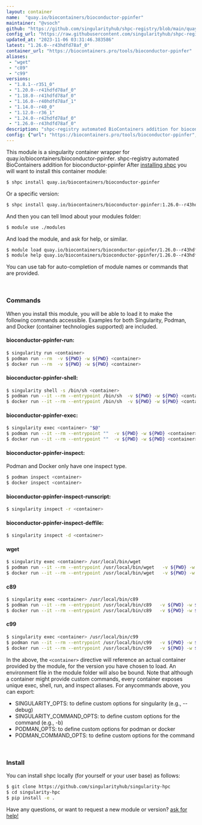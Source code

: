 ```yaml
---
layout: container
name:  "quay.io/biocontainers/bioconductor-ppinfer"
maintainer: "@vsoch"
github: "https://github.com/singularityhub/shpc-registry/blob/main/quay.io/biocontainers/bioconductor-ppinfer/container.yaml"
config_url: "https://raw.githubusercontent.com/singularityhub/shpc-registry/main/quay.io/biocontainers/bioconductor-ppinfer/container.yaml"
updated_at: "2023-11-06 03:31:46.383586"
latest: "1.26.0--r43hdfd78af_0"
container_url: "https://biocontainers.pro/tools/bioconductor-ppinfer"
aliases:
 - "wget"
 - "c89"
 - "c99"
versions:
 - "1.8.1--r351_0"
 - "1.20.0--r41hdfd78af_0"
 - "1.18.0--r41hdfd78af_0"
 - "1.16.0--r40hdfd78af_1"
 - "1.14.0--r40_0"
 - "1.12.0--r36_1"
 - "1.24.0--r42hdfd78af_0"
 - "1.26.0--r43hdfd78af_0"
description: "shpc-registry automated BioContainers addition for bioconductor-ppinfer"
config: {"url": "https://biocontainers.pro/tools/bioconductor-ppinfer", "maintainer": "@vsoch", "description": "shpc-registry automated BioContainers addition for bioconductor-ppinfer", "latest": {"1.26.0--r43hdfd78af_0": "sha256:935e69d7238c4869643437205ab3e98fd8d9a595a82cec159ee0fc00b214ff47"}, "tags": {"1.8.1--r351_0": "sha256:5a69d581f732588683ea9ea9838bbd66eafd2419d0d9aeb0b605e157fef60057", "1.20.0--r41hdfd78af_0": "sha256:133d505bfc446345f7fff42df7eec00ca56caaaa8b08a0a65dee41a6b8da5dd8", "1.18.0--r41hdfd78af_0": "sha256:4ceed9875471693a134a7ecace4d59e677885f382766a9fb78acedd51a323d53", "1.16.0--r40hdfd78af_1": "sha256:e5e25399c2f1dfab1d206d3ec5988accbf7f62748af74689efeabb2933b99673", "1.14.0--r40_0": "sha256:8b4aaf6c8cd7db7102114f6a622084a328f01a5aad9b3a83c532a12fdee3e619", "1.12.0--r36_1": "sha256:6d1f0e3aa4c63cc8458bf6a62d87bc591af1449a57e0ab7a9600e860b8ab3ae8", "1.24.0--r42hdfd78af_0": "sha256:803e56e18889d628d861a890104e7233416f475ee221ad372c731b04acddb889", "1.26.0--r43hdfd78af_0": "sha256:935e69d7238c4869643437205ab3e98fd8d9a595a82cec159ee0fc00b214ff47"}, "docker": "quay.io/biocontainers/bioconductor-ppinfer", "aliases": {"wget": "/usr/local/bin/wget", "c89": "/usr/local/bin/c89", "c99": "/usr/local/bin/c99"}}
---
```


This module is a singularity container wrapper for quay.io/biocontainers/bioconductor-ppinfer.
shpc-registry automated BioContainers addition for bioconductor-ppinfer
After [installing shpc](#install) you will want to install this container module:


```bash
$ shpc install quay.io/biocontainers/bioconductor-ppinfer
```

Or a specific version:

```bash
$ shpc install quay.io/biocontainers/bioconductor-ppinfer:1.26.0--r43hdfd78af_0
```

And then you can tell lmod about your modules folder:

```bash
$ module use ./modules
```

And load the module, and ask for help, or similar.

```bash
$ module load quay.io/biocontainers/bioconductor-ppinfer/1.26.0--r43hdfd78af_0
$ module help quay.io/biocontainers/bioconductor-ppinfer/1.26.0--r43hdfd78af_0
```

You can use tab for auto-completion of module names or commands that are provided.

<br>

### Commands

When you install this module, you will be able to load it to make the following commands accessible.
Examples for both Singularity, Podman, and Docker (container technologies supported) are included.

#### bioconductor-ppinfer-run:

```bash
$ singularity run <container>
$ podman run --rm  -v ${PWD} -w ${PWD} <container>
$ docker run --rm  -v ${PWD} -w ${PWD} <container>
```

#### bioconductor-ppinfer-shell:

```bash
$ singularity shell -s /bin/sh <container>
$ podman run --it --rm --entrypoint /bin/sh  -v ${PWD} -w ${PWD} <container>
$ docker run --it --rm --entrypoint /bin/sh  -v ${PWD} -w ${PWD} <container>
```

#### bioconductor-ppinfer-exec:

```bash
$ singularity exec <container> "$@"
$ podman run --it --rm --entrypoint ""  -v ${PWD} -w ${PWD} <container> "$@"
$ docker run --it --rm --entrypoint ""  -v ${PWD} -w ${PWD} <container> "$@"
```

#### bioconductor-ppinfer-inspect:

Podman and Docker only have one inspect type.

```bash
$ podman inspect <container>
$ docker inspect <container>
```

#### bioconductor-ppinfer-inspect-runscript:

```bash
$ singularity inspect -r <container>
```

#### bioconductor-ppinfer-inspect-deffile:

```bash
$ singularity inspect -d <container>
```


#### wget

```bash
$ singularity exec <container> /usr/local/bin/wget
$ podman run --it --rm --entrypoint /usr/local/bin/wget   -v ${PWD} -w ${PWD} <container> -c " $@"
$ docker run --it --rm --entrypoint /usr/local/bin/wget   -v ${PWD} -w ${PWD} <container> -c " $@"
```


#### c89

```bash
$ singularity exec <container> /usr/local/bin/c89
$ podman run --it --rm --entrypoint /usr/local/bin/c89   -v ${PWD} -w ${PWD} <container> -c " $@"
$ docker run --it --rm --entrypoint /usr/local/bin/c89   -v ${PWD} -w ${PWD} <container> -c " $@"
```


#### c99

```bash
$ singularity exec <container> /usr/local/bin/c99
$ podman run --it --rm --entrypoint /usr/local/bin/c99   -v ${PWD} -w ${PWD} <container> -c " $@"
$ docker run --it --rm --entrypoint /usr/local/bin/c99   -v ${PWD} -w ${PWD} <container> -c " $@"
```



In the above, the `<container>` directive will reference an actual container provided
by the module, for the version you have chosen to load. An environment file in the
module folder will also be bound. Note that although a container
might provide custom commands, every container exposes unique exec, shell, run, and
inspect aliases. For anycommands above, you can export:

 - SINGULARITY_OPTS: to define custom options for singularity (e.g., --debug)
 - SINGULARITY_COMMAND_OPTS: to define custom options for the command (e.g., -b)
 - PODMAN_OPTS: to define custom options for podman or docker
 - PODMAN_COMMAND_OPTS: to define custom options for the command

<br>

### Install

You can install shpc locally (for yourself or your user base) as follows:

```bash
$ git clone https://github.com/singularityhub/singularity-hpc
$ cd singularity-hpc
$ pip install -e .
```

Have any questions, or want to request a new module or version? [ask for help!](https://github.com/singularityhub/singularity-hpc/issues)